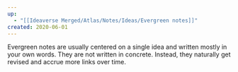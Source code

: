```yaml
---
up:
  - "[[Ideaverse Merged/Atlas/Notes/Ideas/Evergreen notes]]"
created: 2020-06-01
---
```


Evergreen notes are usually centered on a single idea and written mostly in your own words. They are not written in concrete. Instead, they naturally get revised and accrue more links over time.